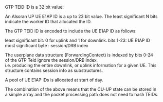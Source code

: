 GTP TEID ID is a 32 bit value:

An Alsoran UP UE E1AP ID is a up to 23 bit value.  The least significant N bits indicate the worker ID that allocated the ID.

The GTP TEID ID is encoded to include the UE E1AP ID as follows:

least significant bit: 0 for uplink and 1 for downlink.
bits 1-23: UE E1AP ID
most significant byte : session/DRB index

The userplane data structure (ForwardingContext) is indexed by bits 0-24 of the GTP Teid ignore the session/DRB index.  
i.e. producing the entire downlink, or uplink information for a given UE.  This structure contains session info as substructures. 

A pool of UE E1AP IDs is allocated at start of day.

The combination of the above means that the CU-UP state can be stored in a simple array and the packet processing path does not need to hash TEIDs.